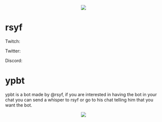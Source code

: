 <p align="center">
  <img src="https://cdn.betterttv.net/emote/602bf81dd049042e32dc49a5/3x" />
</p>


# rsyf
Twitch: 

Twitter:


Discord: 


# ypbt 
ypbt is a bot made by @rsyf, if you are interested in having the bot in your chat you can send a whisper to rsyf or go to his chat telling him that you want the bot.
<p align="center">
  <img src="https://cdn.7tv.app/emote/603cb588c20d020014423c61/3x" />
</p>




